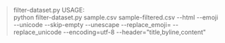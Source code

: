 > filter-dataset.py USAGE:<br>
python filter-dataset.py sample.csv sample-filtered.csv --html --emoji --unicode --skip-empty --unescape --replace_emoji= --replace_unicode --encoding=utf-8 --header="title,byline,content" 
